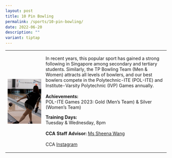 ```yaml
---
layout: post
title: 10 Pin Bowling
permalink: /sports/10-pin-bowling/
date: 2022-06-20
description: ""
variant: tiptap
---
```

<table style="minWidth: 50px">
<colgroup>
<col>
<col>
</colgroup>
<tbody>
<tr>
<td rowspan="1" colspan="1">
<div class="isomer-image-wrapper">
<img style="display:block;margin-left:auto;margin-right:auto;" height="auto" width="100%" alt="10 Pin Bowling" src="/images/Sports/BOWLING.png">
</div>
</td>
<td rowspan="1" colspan="1">
<p>In recent years, this popular sport has gained a strong following in Singapore
among secondary and tertiary students. Similarly, the TP Bowling Team (Men
&amp; Women) attracts all levels of bowlers, and our best bowlers compete
in the Polytechnic-ITE (POL-ITE) and Institute-Varsity Polytechnic (IVP)
Games annually.
<br>
<br><strong>Achievements:</strong>
<br>POL-ITE Games 2023: Gold (Men’s Team) &amp; Silver (Women’s Team)
<br>
</p>
<p></p>
<p><strong>Training Days:</strong>
<br>Tuesday &amp; Wednesday, 8pm
<br>
<br><strong>CCA Staff Advisor:</strong>  <a href="mailto:Sheena_Wang@tp.edu.sg" rel="noopener noreferrer nofollow" target="_blank">Ms Sheena Wang</a>
<br>
<br>CCA <a href="https://www.instagram.com/tp.bowling/" rel="noopener noreferrer nofollow" target="_blank">Instagram</a>
</p>
</td>
</tr>
</tbody>
</table>
<p></p>